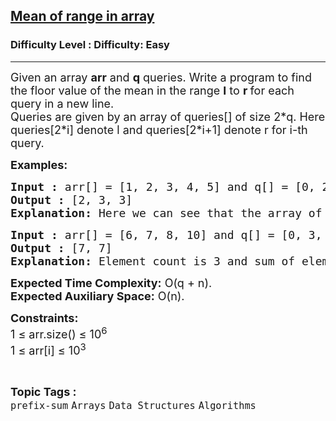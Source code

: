 <h2><a href="https://www.geeksforgeeks.org/problems/mean-of-range-in-array2123/1?page=1&category=Arrays&status=attempted&sortBy=accuracy">Mean of range in array</a></h2><h3>Difficulty Level : Difficulty: Easy</h3><hr><div class="problems_problem_content__Xm_eO"><p><span style="font-size: 18px;">Given an array <strong>arr</strong>&nbsp;and <strong>q</strong> queries. Write a program to find the floor value of the mean in the range <strong>l</strong> to <strong>r </strong>for each query in a new line.<br>Queries are given by an array of queries[] of size 2*q. Here queries[2*i] denote l and queries[2*i+1] denote r for i-th query.</span></p>
<p><span style="font-size: 18px;"><strong>Examples:</strong></span></p>
<pre><span style="font-size: 18px;"><strong>Input :</strong> arr[] = [1, 2, 3, 4, 5] and q[] = [0, 2, 1, 3, 0, 4]
<strong>Output :</strong> [2, 3, 3]
<strong>Explanation: </strong>Here we can see that the array of integers is [1, 2, 3, 4, 5]. <strong>Query 1:</strong> L = 0 and R = 2 Sum = 6 Integer Count = 3 So, Mean is 2
</span></pre>
<pre><span style="font-size: 18px;"><strong>Input :</strong> arr[] = [6, 7, 8, 10] and q[] = [0, 3, 1, 2]
<strong>Output :</strong> [7, 7]
<strong>Explanation: </strong>Element count is 3 and sum of element from 0 to 3 are 21. So mean is 7.</span></pre>
<p><span style="font-size: 18px;"><strong>Expected Time Complexity:</strong>&nbsp;O(q + n).<br><strong>Expected Auxiliary Space:</strong>&nbsp;O(n).</span></p>
<p><span style="font-size: 18px;"><strong>Constraints:</strong>&nbsp;<br>1 ≤ arr.size() ≤ 10<sup>6</sup><br>1 ≤ arr[i] ≤ 10<sup>3</sup></span></p></div><br><p><span style=font-size:18px><strong>Topic Tags : </strong><br><code>prefix-sum</code>&nbsp;<code>Arrays</code>&nbsp;<code>Data Structures</code>&nbsp;<code>Algorithms</code>&nbsp;